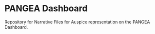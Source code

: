 # PANGEA Dashboard

Repository for Narrative Files for Auspice representation on the PANGEA Dashboard.

